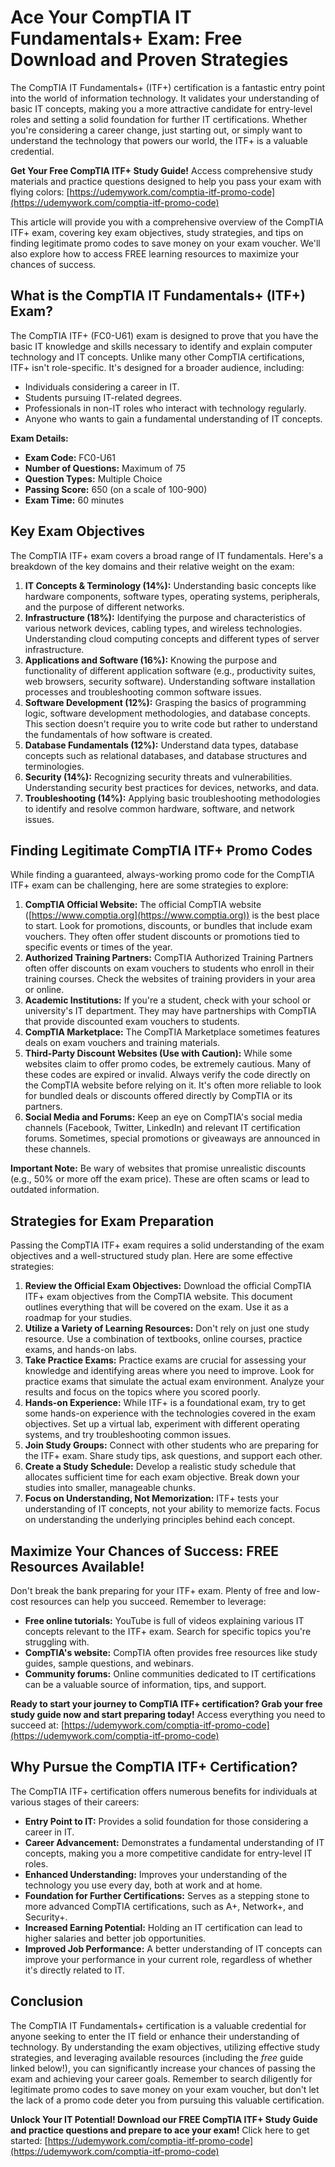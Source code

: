 # Ace Your CompTIA IT Fundamentals+ Exam: Free Download and Proven Strategies

The CompTIA IT Fundamentals+ (ITF+) certification is a fantastic entry point into the world of information technology. It validates your understanding of basic IT concepts, making you a more attractive candidate for entry-level roles and setting a solid foundation for further IT certifications. Whether you're considering a career change, just starting out, or simply want to understand the technology that powers our world, the ITF+ is a valuable credential.

**Get Your Free CompTIA ITF+ Study Guide!** Access comprehensive study materials and practice questions designed to help you pass your exam with flying colors: [https://udemywork.com/comptia-itf-promo-code](https://udemywork.com/comptia-itf-promo-code)

This article will provide you with a comprehensive overview of the CompTIA ITF+ exam, covering key exam objectives, study strategies, and tips on finding legitimate promo codes to save money on your exam voucher.  We'll also explore how to access FREE learning resources to maximize your chances of success.

## What is the CompTIA IT Fundamentals+ (ITF+) Exam?

The CompTIA ITF+ (FC0-U61) exam is designed to prove that you have the basic IT knowledge and skills necessary to identify and explain computer technology and IT concepts.  Unlike many other CompTIA certifications, ITF+ isn't role-specific. It's designed for a broader audience, including:

*   Individuals considering a career in IT.
*   Students pursuing IT-related degrees.
*   Professionals in non-IT roles who interact with technology regularly.
*   Anyone who wants to gain a fundamental understanding of IT concepts.

**Exam Details:**

*   **Exam Code:** FC0-U61
*   **Number of Questions:** Maximum of 75
*   **Question Types:** Multiple Choice
*   **Passing Score:** 650 (on a scale of 100-900)
*   **Exam Time:** 60 minutes

## Key Exam Objectives

The CompTIA ITF+ exam covers a broad range of IT fundamentals.  Here's a breakdown of the key domains and their relative weight on the exam:

1.  **IT Concepts & Terminology (14%):** Understanding basic concepts like hardware components, software types, operating systems, peripherals, and the purpose of different networks.
2.  **Infrastructure (18%):**  Identifying the purpose and characteristics of various network devices, cabling types, and wireless technologies.  Understanding cloud computing concepts and different types of server infrastructure.
3.  **Applications and Software (16%):** Knowing the purpose and functionality of different application software (e.g., productivity suites, web browsers, security software).  Understanding software installation processes and troubleshooting common software issues.
4.  **Software Development (12%):** Grasping the basics of programming logic, software development methodologies, and database concepts. This section doesn't require you to write code but rather to understand the fundamentals of how software is created.
5.  **Database Fundamentals (12%):** Understand data types, database concepts such as relational databases, and database structures and terminologies.
6.  **Security (14%):**  Recognizing security threats and vulnerabilities.  Understanding security best practices for devices, networks, and data.
7.  **Troubleshooting (14%):**  Applying basic troubleshooting methodologies to identify and resolve common hardware, software, and network issues.

## Finding Legitimate CompTIA ITF+ Promo Codes

While finding a guaranteed, always-working promo code for the CompTIA ITF+ exam can be challenging, here are some strategies to explore:

1.  **CompTIA Official Website:** The official CompTIA website ([https://www.comptia.org](https://www.comptia.org)) is the best place to start.  Look for promotions, discounts, or bundles that include exam vouchers. They often offer student discounts or promotions tied to specific events or times of the year.
2.  **Authorized Training Partners:** CompTIA Authorized Training Partners often offer discounts on exam vouchers to students who enroll in their training courses. Check the websites of training providers in your area or online.
3.  **Academic Institutions:** If you're a student, check with your school or university's IT department. They may have partnerships with CompTIA that provide discounted exam vouchers to students.
4.  **CompTIA Marketplace:**  The CompTIA Marketplace sometimes features deals on exam vouchers and training materials.
5.  **Third-Party Discount Websites (Use with Caution):**  While some websites claim to offer promo codes, be extremely cautious. Many of these codes are expired or invalid. Always verify the code directly on the CompTIA website before relying on it.  It's often more reliable to look for bundled deals or discounts offered directly by CompTIA or its partners.
6.  **Social Media and Forums:** Keep an eye on CompTIA's social media channels (Facebook, Twitter, LinkedIn) and relevant IT certification forums. Sometimes, special promotions or giveaways are announced in these channels.

**Important Note:** Be wary of websites that promise unrealistic discounts (e.g., 50% or more off the exam price). These are often scams or lead to outdated information.

## Strategies for Exam Preparation

Passing the CompTIA ITF+ exam requires a solid understanding of the exam objectives and a well-structured study plan. Here are some effective strategies:

1.  **Review the Official Exam Objectives:**  Download the official CompTIA ITF+ exam objectives from the CompTIA website.  This document outlines everything that will be covered on the exam. Use it as a roadmap for your studies.
2.  **Utilize a Variety of Learning Resources:** Don't rely on just one study resource. Use a combination of textbooks, online courses, practice exams, and hands-on labs.
3.  **Take Practice Exams:** Practice exams are crucial for assessing your knowledge and identifying areas where you need to improve.  Look for practice exams that simulate the actual exam environment.  Analyze your results and focus on the topics where you scored poorly.
4.  **Hands-on Experience:** While ITF+ is a foundational exam, try to get some hands-on experience with the technologies covered in the exam objectives.  Set up a virtual lab, experiment with different operating systems, and try troubleshooting common issues.
5.  **Join Study Groups:**  Connect with other students who are preparing for the ITF+ exam.  Share study tips, ask questions, and support each other.
6.  **Create a Study Schedule:**  Develop a realistic study schedule that allocates sufficient time for each exam objective.  Break down your studies into smaller, manageable chunks.
7.  **Focus on Understanding, Not Memorization:**  ITF+ tests your understanding of IT concepts, not your ability to memorize facts.  Focus on understanding the underlying principles behind each concept.

## Maximize Your Chances of Success: FREE Resources Available!

Don't break the bank preparing for your ITF+ exam. Plenty of free and low-cost resources can help you succeed. Remember to leverage:

*   **Free online tutorials:** YouTube is full of videos explaining various IT concepts relevant to the ITF+ exam. Search for specific topics you're struggling with.
*   **CompTIA's website:** CompTIA often provides free resources like study guides, sample questions, and webinars.
*   **Community forums:** Online communities dedicated to IT certifications can be a valuable source of information, tips, and support.

**Ready to start your journey to CompTIA ITF+ certification? Grab your free study guide now and start preparing today!** Access everything you need to succeed at: [https://udemywork.com/comptia-itf-promo-code](https://udemywork.com/comptia-itf-promo-code)

## Why Pursue the CompTIA ITF+ Certification?

The CompTIA ITF+ certification offers numerous benefits for individuals at various stages of their careers:

*   **Entry Point to IT:** Provides a solid foundation for those considering a career in IT.
*   **Career Advancement:** Demonstrates a fundamental understanding of IT concepts, making you a more competitive candidate for entry-level IT roles.
*   **Enhanced Understanding:**  Improves your understanding of the technology you use every day, both at work and at home.
*   **Foundation for Further Certifications:** Serves as a stepping stone to more advanced CompTIA certifications, such as A+, Network+, and Security+.
*   **Increased Earning Potential:**  Holding an IT certification can lead to higher salaries and better job opportunities.
*   **Improved Job Performance:**  A better understanding of IT concepts can improve your performance in your current role, regardless of whether it's directly related to IT.

## Conclusion

The CompTIA IT Fundamentals+ certification is a valuable credential for anyone seeking to enter the IT field or enhance their understanding of technology. By understanding the exam objectives, utilizing effective study strategies, and leveraging available resources (including the *free* guide linked below!), you can significantly increase your chances of passing the exam and achieving your career goals.  Remember to search diligently for legitimate promo codes to save money on your exam voucher, but don't let the lack of a promo code deter you from pursuing this valuable certification.

**Unlock Your IT Potential!  Download our FREE CompTIA ITF+ Study Guide and practice questions and prepare to ace your exam!**  Click here to get started: [https://udemywork.com/comptia-itf-promo-code](https://udemywork.com/comptia-itf-promo-code)

